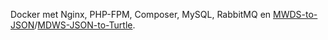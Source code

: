 Docker met Nginx, PHP-FPM, Composer, MySQL, RabbitMQ en [MWDS-to-JSON](https://github.com/netwerk-digitaal-erfgoed/MDWS-to-JSON)/[MDWS-JSON-to-Turtle](https://github.com/netwerk-digitaal-erfgoed/MDWS-JSON-to-Turtle).
